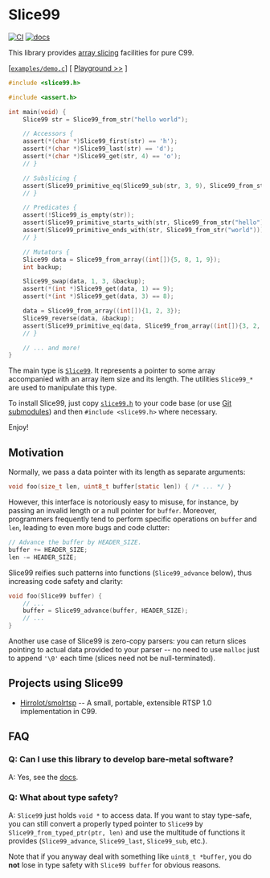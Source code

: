 # Slice99
[![CI](https://github.com/Hirrolot/slice99/workflows/C/C++%20CI/badge.svg)](https://github.com/Hirrolot/slice99/actions)
[![docs](https://img.shields.io/badge/docs-github.io-blue)](https://hirrolot.github.io/slice99/slice99_8h.html)

This library provides [array slicing] facilities for pure C99.

[array slicing]: https://en.wikipedia.org/wiki/Array_slicing

[[`examples/demo.c`](examples/demo.c)] [ [Playground >>](https://godbolt.org/z/ef3j66) ]
```c
#include <slice99.h>

#include <assert.h>

int main(void) {
    Slice99 str = Slice99_from_str("hello world");

    // Accessors {
    assert(*(char *)Slice99_first(str) == 'h');
    assert(*(char *)Slice99_last(str) == 'd');
    assert(*(char *)Slice99_get(str, 4) == 'o');
    // }

    // Subslicing {
    assert(Slice99_primitive_eq(Slice99_sub(str, 3, 9), Slice99_from_str("lo wor")));
    // }

    // Predicates {
    assert(!Slice99_is_empty(str));
    assert(Slice99_primitive_starts_with(str, Slice99_from_str("hello")));
    assert(Slice99_primitive_ends_with(str, Slice99_from_str("world")));
    // }

    // Mutators {
    Slice99 data = Slice99_from_array((int[]){5, 8, 1, 9});
    int backup;

    Slice99_swap(data, 1, 3, &backup);
    assert(*(int *)Slice99_get(data, 1) == 9);
    assert(*(int *)Slice99_get(data, 3) == 8);

    data = Slice99_from_array((int[]){1, 2, 3});
    Slice99_reverse(data, &backup);
    assert(Slice99_primitive_eq(data, Slice99_from_array((int[]){3, 2, 1})));
    // }

    // ... and more!
}
```

The main type is [`Slice99`]. It represents a pointer to some array accompanied with an array item size and its length. The utilities `Slice99_*` are used to manipulate this type.

To install Slice99, just copy [`slice99.h`](slice99.h) to your code base (or use [Git submodules]) and then `#include <slice99.h>` where necessary.

Enjoy!

[`Slice99`]: https://hirrolot.github.io/slice99/structSlice99.html
[Git submodules]: https://git-scm.com/book/en/v2/Git-Tools-Submodules

## Motivation

Normally, we pass a data pointer with its length as separate arguments:

```c
void foo(size_t len, uint8_t buffer[static len]) { /* ... */ }
```

However, this interface is notoriously easy to misuse, for instance, by passing an invalid length or a null pointer for `buffer`. Moreover, programmers frequently tend to perform specific operations on `buffer` and `len`, leading to even more bugs and code clutter:

```c
// Advance the buffer by HEADER_SIZE.
buffer += HEADER_SIZE;
len -= HEADER_SIZE;
```

Slice99 reifies such patterns into functions (`Slice99_advance` below), thus increasing code safety and clarity:

```c
void foo(Slice99 buffer) {
    // ...
    buffer = Slice99_advance(buffer, HEADER_SIZE);
    // ...
}
```

Another use case of Slice99 is zero-copy parsers: you can return slices pointing to actual data provided to your parser -- no need to use `malloc` just to append `'\0'` each time (slices need not be null-terminated).

## Projects using Slice99

 - [Hirrolot/smolrtsp](https://github.com/Hirrolot/smolrtsp) --  A small, portable, extensible RTSP 1.0 implementation in C99.

## FAQ

### Q: Can I use this library to develop bare-metal software?

A: Yes, see the [docs](https://hirrolot.github.io/slice99/slice99_8h.html#details).

### Q: What about type safety?

A: `Slice99` just holds `void *` to access data. If you want to stay type-safe, you can still convert a properly typed pointer to `Slice99` by `Slice99_from_typed_ptr(ptr, len)` and use the multitude of functions it provides (`Slice99_advance`, `Slice99_last`, `Slice99_sub`, etc.).

Note that if you anyway deal with something like `uint8_t *buffer`, you do **not** lose in type safety with `Slice99 buffer` for obvious reasons.
